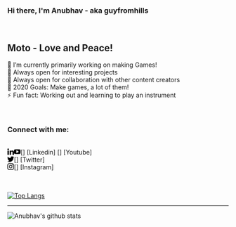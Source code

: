 ### Hi there, I'm Anubhav - aka guyfromhills 
<br/>

## Moto - Love and Peace! <br/>
🔭 I’m currently primarily working on making Games!<br/>
🌱 Always open for interesting projects <br/>
👯 Always open for collaboration with other content creators <br/>
🥅 2020 Goals: Make games, a lot of them! <br/>
⚡ Fun fact: Working out and learning to play an instrument <br/>
 
 <br/>
 
### Connect with me:
<br/>
[<img align="left" width="15px" src="images/linkedin-logo.png"/>] [Linkedin]    
[<img align="left" width="15px" src="images/youtube-logo.png"/>] [Youtube]<br/>
[<img align="left" width="15px" src="images/twitter-black-shape.png"/>] [Twitter]  <br/>
[<img align="left" width="15px" src="images/instagram-logo.png"/>] [Instagram]  <br/>
<br/>
<br/>



[![Top Langs](https://github-readme-stats.vercel.app/api/top-langs/?username=guyfromhills&layout=compact)](https://github.com/anuraghazra/github-readme-stats)


---
![Anubhav's github stats](https://github-readme-stats.vercel.app/api?username=guyfromhills&show_icons=true&theme=dracula)

<br/>
<br/>

[Linkedin]:https://www.linkedin.com/in/guyfromhills/ 
[Youtube]:https://www.youtube.com/channel/UCY9wK6W6rzvGNxidxC7Tgiw?view_as=subscriber
[Twitter]:https://twitter.com/guyfromhills
[Instagram]:https://www.instagram.com/guyfromhills/?hl=en


